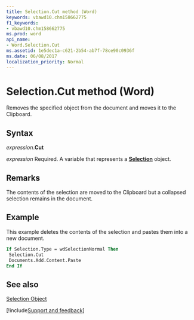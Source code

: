 ```yaml
---
title: Selection.Cut method (Word)
keywords: vbawd10.chm158662775
f1_keywords:
- vbawd10.chm158662775
ms.prod: word
api_name:
- Word.Selection.Cut
ms.assetid: 1e5dec1a-c621-2b54-ab7f-78ce90c0936f
ms.date: 06/08/2017
localization_priority: Normal
---
```



# Selection.Cut method (Word)

Removes the specified object from the document and moves it to the Clipboard.


## Syntax

_expression_.**Cut**

_expression_ Required. A variable that represents a **[Selection](Word.Selection.md)** object.


## Remarks

The contents of the selection are moved to the Clipboard but a collapsed selection remains in the document.


## Example

This example deletes the contents of the selection and pastes them into a new document.


```vb
If Selection.Type = wdSelectionNormal Then 
 Selection.Cut 
 Documents.Add.Content.Paste 
End If
```


## See also


[Selection Object](Word.Selection.md)

[!include[Support and feedback](~/includes/feedback-boilerplate.md)]